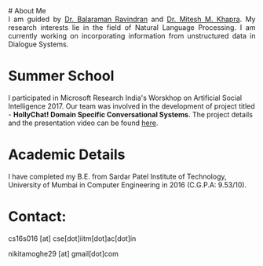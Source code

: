 <head>
<title> Nikita Moghe </title>

</head>
# About Me
<div style = "text-align: justify"> I am guided by <a href="http://www.cse.iitm.ac.in/~ravi/">Dr. Balaraman Ravindran</a> and <a href="http://www.cse.iitm.ac.in/~miteshk/">Dr. Mitesh M. Khapra</a>. My research interests lie in the field of Natural Language Processing. I am currently working on incorporating information from unstructured data in Dialogue Systems.
</div>

# Summer School
I participated in Microsoft Research India's Worskhop on Artificial Social Intelligence 2017. Our team was involved in the development of project titled - <strong>HollyChat! Domain Specific Conversational Systems</strong>. The project details and the presentation video can be found <a href="https://www.microsoft.com/en-us/research/video/hollychat-domain-specific-conversational-agents/"> here</a>.

# Academic Details
I have completed my B.E. from Sardar Patel Institute of Technology, University of Mumbai in Computer Engineering in 2016 (C.G.P.A: 9.53/10).

# Contact:
<p> cs16s016 [at] cse[dot]iitm[dot]ac[dot]in </p>
<p> nikitamoghe29 [at] gmail[dot]com </p>
